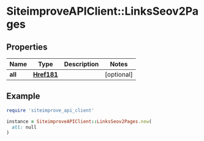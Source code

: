 # SiteimproveAPIClient::LinksSeov2Pages

## Properties

| Name | Type | Description | Notes |
| ---- | ---- | ----------- | ----- |
| **all** | [**Href181**](Href181.md) |  | [optional] |

## Example

```ruby
require 'siteimprove_api_client'

instance = SiteimproveAPIClient::LinksSeov2Pages.new(
  all: null
)
```

